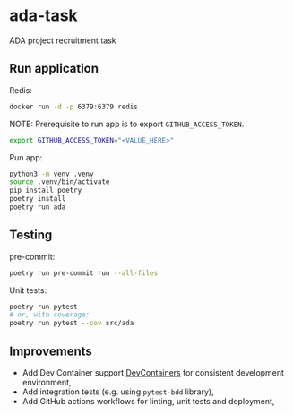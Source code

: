 # ada-task
ADA project recruitment task

## Run application

Redis:
```sh
docker run -d -p 6379:6379 redis
```

NOTE: Prerequisite to run app is to export `GITHUB_ACCESS_TOKEN`.
```sh
export GITHUB_ACCESS_TOKEN="<VALUE_HERE>"
```

Run app:
```sh
python3 -m venv .venv
source .venv/bin/activate
pip install poetry
poetry install
poetry run ada
```

## Testing

pre-commit:
```sh
poetry run pre-commit run --all-files
```

Unit tests:
```sh
poetry run pytest
# or, with coverage:
poetry run pytest --cov src/ada
```

## Improvements

- Add Dev Container support [DevContainers](https://www.google.com/search?client=safari&rls=en&q=dev+containers&ie=UTF-8&oe=UTF-8) for consistent development environment,
- Add integration tests (e.g. using `pytest-bdd` library),
- Add GitHub actions workflows for linting, unit tests and deployment,
